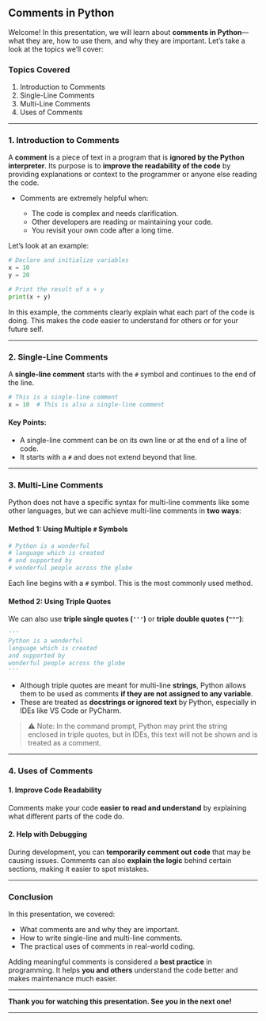 ## **Comments in Python**

Welcome! In this presentation, we will learn about **comments in Python**—what they are, how to use them, and why they are important.
Let’s take a look at the topics we’ll cover:

### **Topics Covered**

1. Introduction to Comments
2. Single-Line Comments
3. Multi-Line Comments
4. Uses of Comments

---

### **1. Introduction to Comments**

A **comment** is a piece of text in a program that is **ignored by the Python interpreter**.
Its purpose is to **improve the readability of the code** by providing explanations or context to the programmer or anyone else reading the code.

* Comments are extremely helpful when:

  * The code is complex and needs clarification.
  * Other developers are reading or maintaining your code.
  * You revisit your own code after a long time.

Let’s look at an example:

```python
# Declare and initialize variables
x = 10
y = 20

# Print the result of x + y
print(x + y)
```

In this example, the comments clearly explain what each part of the code is doing.
This makes the code easier to understand for others or for your future self.

---

### **2. Single-Line Comments**

A **single-line comment** starts with the `#` symbol and continues to the end of the line.

```python
# This is a single-line comment
x = 10  # This is also a single-line comment
```

#### Key Points:

* A single-line comment can be on its own line or at the end of a line of code.
* It starts with a `#` and does not extend beyond that line.

---

### **3. Multi-Line Comments**

Python does not have a specific syntax for multi-line comments like some other languages, but we can achieve multi-line comments in **two ways**:

#### **Method 1: Using Multiple `#` Symbols**

```python
# Python is a wonderful
# language which is created
# and supported by
# wonderful people across the globe
```

Each line begins with a `#` symbol. This is the most commonly used method.

#### **Method 2: Using Triple Quotes**

We can also use **triple single quotes (`'''`)** or **triple double quotes (`"""`)**:

```python
'''
Python is a wonderful
language which is created
and supported by
wonderful people across the globe
'''
```

* Although triple quotes are meant for multi-line **strings**, Python allows them to be used as comments **if they are not assigned to any variable**.
* These are treated as **docstrings or ignored text** by Python, especially in IDEs like VS Code or PyCharm.

> ⚠️ Note: In the command prompt, Python may print the string enclosed in triple quotes, but in IDEs, this text will not be shown and is treated as a comment.

---

### **4. Uses of Comments**

#### **1. Improve Code Readability**

Comments make your code **easier to read and understand** by explaining what different parts of the code do.

#### **2. Help with Debugging**

During development, you can **temporarily comment out code** that may be causing issues.
Comments can also **explain the logic** behind certain sections, making it easier to spot mistakes.

---

### **Conclusion**

In this presentation, we covered:

* What comments are and why they are important.
* How to write single-line and multi-line comments.
* The practical uses of comments in real-world coding.

Adding meaningful comments is considered a **best practice** in programming.
It helps **you and others** understand the code better and makes maintenance much easier.

---

**Thank you for watching this presentation. See you in the next one!**

---
